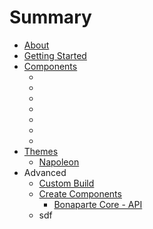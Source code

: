 # Summary

* [About](README.md)
* [Getting Started](getting_started.md)
* [Components](components/index.md)
   * [<bonaparte-sidebar>](components/bonaparte-sidebar.md)
   * [<bonaparte-toolbar>](components/bonaparte-toolbar.md)
   * [<bonaparte-button>](components/bonaparte-button.md)
   * [<bonaparte-dropdown>](components/bonaparte-dropdown.md)
   * [<bonaparte-panel>](components/bonaparte-panel.md)
   * [<bonaparte-scroll>](components/bonaparte-scroll.md)
   * [<bonaparte-draggable>](components/bonaparte-draggable.md)
* [Themes](themes/index.md)
   * [Napoleon](themes/napoleon.md)
* Advanced
   * [Custom Build](advanced/custom_build.md)
   * [Create Components](advanced/create_components.md)
       * [Bonaparte Core - API](advanced/api-core.md)
   * sdf

